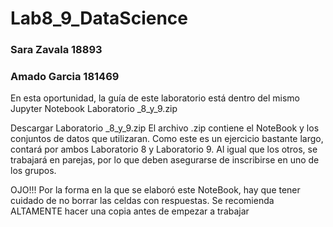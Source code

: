 # Lab8_9_DataScience
### Sara Zavala 18893
### Amado Garcia 181469
En esta oportunidad, la guía de este laboratorio está dentro del mismo Jupyter Notebook Laboratorio _8_y_9.zip  

Descargar Laboratorio _8_y_9.zip   El archivo .zip contiene el NoteBook y los conjuntos de datos que utilizaran.  Como este es un ejercicio bastante largo, contará por ambos Laboratorio 8 y Laboratorio 9.  Al igual que los otros, se trabajará en parejas, por lo que deben asegurarse de inscribirse en uno de los grupos.    

OJO!!!  Por la forma en la que se elaboró este NoteBook, hay que tener cuidado de no borrar las celdas con respuestas.  Se recomienda ALTAMENTE hacer una copia antes de empezar a trabajar
